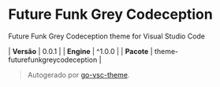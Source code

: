 # Future Funk Grey Codeception

Future Funk Grey Codeception theme for Visual Studio Code

| **Versão** | 0.0.1 |
| **Engine** | ^1.0.0 |
| **Pacote** | theme-futurefunkgreycodeception |

> Autogerado por [go-vsc-theme](https://github.com/natalbu/go-vsc-theme).
